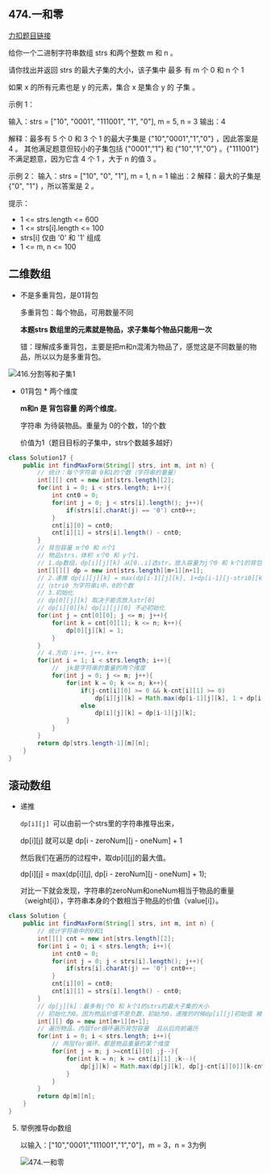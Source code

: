 
## 474.一和零

[力扣题目链接](https://leetcode-cn.com/problems/ones-and-zeroes/)

给你一个二进制字符串数组 strs 和两个整数 m 和 n 。

请你找出并返回 strs 的最大子集的大小，该子集中 最多 有 m 个 0 和 n 个 1  

如果 x 的所有元素也是 y 的元素，集合 x 是集合 y 的 子集 。

示例 1：

输入：strs = ["10", "0001", "111001", "1", "0"], m = 5, n = 3
输出：4

解释：最多有 5 个 0 和 3 个 1 的最大子集是 {"10","0001","1","0"} ，因此答案是 4 。
其他满足题意但较小的子集包括 {"0001","1"} 和 {"10","1","0"} 。{"111001"} 不满足题意，因为它含 4 个 1 ，大于 n 的值 3 。

示例 2：
输入：strs = ["10", "0", "1"], m = 1, n = 1
输出：2
解释：最大的子集是 {"0", "1"} ，所以答案是 2 。

提示：

* 1 <= strs.length <= 600
* 1 <= strs[i].length <= 100
* strs[i] 仅由 '0' 和 '1' 组成
* 1 <= m, n <= 100

## 二维数组

+ 不是多重背包，是01背包

  多重背包：每个物品，可用数量不同

  **本题strs 数组里的元素就是物品，求子集每个物品只能用一次**

  错：理解成多重背包，主要是把m和n混淆为物品了，感觉这是不同数量的物品，所以以为是多重背包。


![416.分割等和子集1](https://img-blog.csdnimg.cn/20210117171307407.png)

+ 01背包 * 两个维度

  **m和n 是 背包容量 的两个维度**。

  字符串 为待装物品。重量为 0的个数，1的个数

  价值为1（题目目标的子集中，strs个数越多越好）

```java
class Solution17 {
    public int findMaxForm(String[] strs, int m, int n) {
        // 统计：每个字符串 0和1的个数（字符串的重量）
        int[][] cnt = new int[strs.length][2];
        for(int i = 0; i < strs.length; i++){
            int cnt0 = 0;
            for(int j = 0; j < strs[i].length(); j++){
                if(strs[i].charAt(j) == '0') cnt0++;
            }
            cnt[i][0] = cnt0;
            cnt[i][1] = strs[i].length() - cnt0;           
        }
        // 背包容量 m个0 和 n个1
        // 物品strs，体积 x个0 和 y个1，
        // 1.dp数组，dp[i][j][k] 从[0..i]选str。放入容量为j个0 和 k个1的背包中
        int[][][] dp = new int[strs.length][m+1][n+1];
        // 2.递推 dp[i][j][k] = max(dp[i-1][j][k], 1+dp[i-1][j-stri0][k-stri1]) 是否放入字符串i 
        //（stri0 为字符串i中，0的个数
        // 3.初始化 
        // dp[0][j][k] 取决于能否放入str[0]
        // dp[i][0][k] dp[i][j][0] 不必初始化
        for(int j = cnt[0][0]; j <= m; j++){
            for(int k = cnt[0][1]; k <= n; k++){
                dp[0][j][k] = 1;
            }
        }
        // 4.方向：i++，j++，k++
        for(int i = 1; i < strs.length; i++){
            //  jk是字符串的重量的两个维度
            for(int j = 0; j <= m; j++){
                for(int k = 0; k <= n; k++){ 
                    if(j-cnt[i][0] >= 0 && k-cnt[i][1] >= 0)
                        dp[i][j][k] = Math.max(dp[i-1][j][k], 1 + dp[i-1][j-cnt[i][0]][k-cnt[i][1]]);
                    else 
                        dp[i][j][k] = dp[i-1][j][k];
                }
            }
        }
        return dp[strs.length-1][m][n]; 
    }
} 
```



 ## 滚动数组

+ 递推

  `dp[i][j] `可以由前一个strs里的字符串推导出来，

  dp[i][j] 就可以是 dp[i - zeroNum][j - oneNum] + 1 

  然后我们在遍历的过程中，取dp[i][j]的最大值。

   dp[i][j] = max(dp[i][j], dp[i - zeroNum][j - oneNum] + 1); 

  对比一下就会发现，字符串的zeroNum和oneNum相当于物品的重量（weight[i]），字符串本身的个数相当于物品的价值（value[i]）。 

```Java
class Solution {
    public int findMaxForm(String[] strs, int m, int n) {
        // 统计字符串中的0和1
        int[][] cnt = new int[strs.length][2];
        for(int i = 0; i < strs.length; i++){
            int cnt0 = 0;
            for(int j = 0; j < strs[i].length(); j++){
                if(strs[i].charAt(j) == '0') cnt0++;
            }
            cnt[i][0] = cnt0;
            cnt[i][1] = strs[i].length() - cnt0;            
        }
        // dp[j][k]：最多有j个0 和 k个1的strs的最大子集的大小
        // 初始化为0。因为物品价值不是负数，初始为0，递推的时候dp[i][j]初始值 被覆盖
        int[][] dp = new int[m+1][n+1];
        // 遍历物品，内层for循环遍历背包容量  且从后向前遍历
        for(int i = 0; i < strs.length; i++){
            // 两层for循环。都是物品重量的某个维度
            for(int j = m; j >=cnt[i][0] ;j--){
                for(int k = n; k >= cnt[i][1] ;k--){
                    dp[j][k] = Math.max(dp[j][k], dp[j-cnt[i][0]][k-cnt[i][1]] + 1);
                }
            }
        }
        return dp[m][n];
    }
}
```

 

5. 举例推导dp数组

   以输入：["10","0001","111001","1","0"]，m = 3，n = 3为例 


   ![474.一和零](https://img-blog.csdnimg.cn/20210120111201512.jpg)




